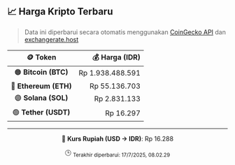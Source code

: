 

<!-- HARGA_KRIPTO -->
## 📈 Harga Kripto Terbaru

> Data ini diperbarui secara otomatis menggunakan [CoinGecko API](https://www.coingecko.com/) dan [exchangerate.host](https://exchangerate.host/)

<div align="center">

| 🪙 Token | 💰 Harga (IDR) |
|:------:|---------------:|
| 🟠 **Bitcoin (BTC)**   | Rp 1.938.488.591 |
| 🔵 **Ethereum (ETH)**  | Rp 55.136.703 |
| 🟣 **Solana (SOL)**    | Rp 2.831.133 |
| 🟢 **Tether (USDT)**   | Rp 16.297 |

---

💱 **Kurs Rupiah (USD → IDR)**: Rp 16.288

🕒 <sub>Terakhir diperbarui: 17/7/2025, 08.02.29</sub>

</div>
<!-- /HARGA_KRIPTO -->